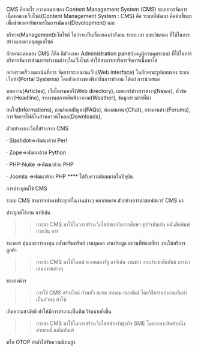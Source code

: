CMS คืออะไร ความหมายของ Content Management System (CMS)
ระบบการจัดการเนื้อหาของเว็บไซต์(Content Management System : CMS) คือ ระบบที่พัฒนา คิดค้นขึ้นมาเพื่อช่วยลดทรัพยากรในการพัฒนา(Development) และ

บริหาร(Management)เว็บไซต์ ไม่ว่าจะเป็นเรื่องของกำลังคน ระยะเวลา และเงินทอง ที่ใช้ในการสร้างและควบคุมดูแลไซต์ 
  
ลักษณะเด่นของ CMS ก็คือ มีส่วนของ Administration panel(เมนูผู้ควบคุมระบบ) ที่ใช้ในการบริหารจัดการส่วนการทำงานต่างๆในเว็บไซต์ ทำให้สามารถบริหารจัดการเนื้อหาได้

อย่างรวดเร็ว และเน้นที่การ จัดการระบบผ่านเว็บ(Web interface) ในลักษณะรูปแบบของ ระบบเว็บท่า(Portal Systems) โดยตัวอย่างของฟังก์ชันการทำงาน ได้แก่ การนำเสนอ

บทความ(Articles), เว็บไดเรคทอรี(Web directory), เผยแพร่ข่าวสารต่างๆ(News), หัวข้อข่าว(Headline), รายงานสภาพดินฟ้าอากาศ(Weather), ข้อมูลข่าวสารที่น่า

สนใจ(Informations), ถาม/ตอบปัญหา(FAQs), ห้องสนทนา(Chat), กระดานข่าว(Forums), การจัดการไฟล์ในส่วนดาวน์โหลด(Downloads), 
 
   ตัวอย่างของเว็บที่สร้างจาก CMS 

· Slashdot=>พัฒนาด้วย Perl

· Zope=>พัฒนาด้วย Python

· PHP-Nuke =>พัฒนาด้วย PHP

· Joomla =>พัฒนาด้วย PHP **** ได้รับความนิยมมากในปัจุบัน    

  

การประยุกต์ใช้ CMS 

ระบบ CMS สามารถนำมาประยุกต์ในงานต่างๆ หลากหลาย ตัวอย่างการนำซอฟต์แวร์ CMS มา

ประยุกต์ใช้งาน อาทิเช่น

>> การนำ CMS มาใช้ในการสร้างเว็บไซต์สถาบันการศึกษา ธุรกิจบันเทิง หนังสือพิมพ์ การเงิน การ

ธนาคาร หุ้นและการลงทุน อสังหาริมทรัพย์ งานบุคคล งานประมูล สถานที่ท่องเที่ยว งานให้บริการลูกค้า

>> การนำ CMS มาใช้ในหน่วยงานของรัฐ อาทิเช่น งานข่าว งานประชาสัมพันธ์ การนำเสนองานต่างๆ

ขององค์กร

>> การใช้ CMS สร้างไซต์ ส่วนตัว ชมรม สมาคม สมาพันธ์ โดยวิธีการแบ่งงานกันทำ เป็นส่วนๆ ทำให้

เกิดความสามัคคี ทำให้มีการทำงานเป็นทีมเวิร์คมากยิ่งขึ้น

>> การนำ CMS มาใช้ในการสร้างเว็บไซต์สำหรับธุรกิจ SME โดยเฉพาะสินค้าหนึ่งตำบลหนึ่งผลิตภัณฑ์

หรือ OTOP กำลังได้รับความนิยมสูง